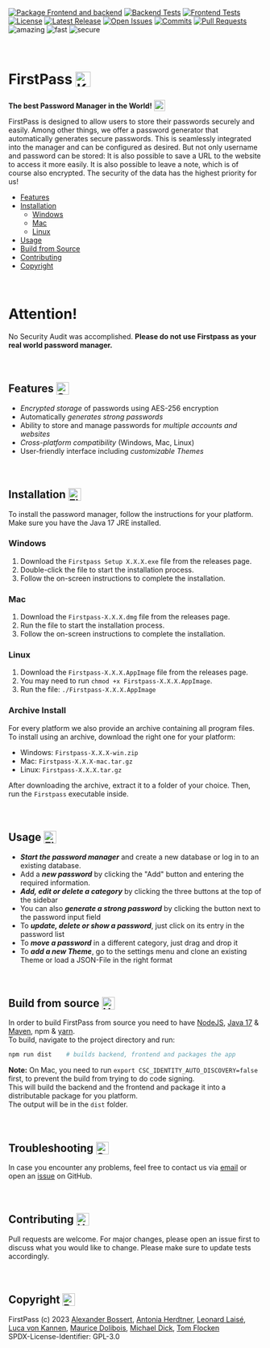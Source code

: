 [![Package Frontend and backend](https://img.shields.io/github/actions/workflow/status/mad201802/firstpass/package.yaml?logo=github)](https://github.com/mad201802/firstpass/actions/workflows/package.yaml)
[![Backend Tests](https://img.shields.io/github/actions/workflow/status/mad201802/firstpass/pullrequest_backend.yaml?label=backend%20tests&logo=github)](https://github.com/mad201802/firstpass/actions/workflows/pullrequest_backend.yaml)
[![Frontend Tests](https://img.shields.io/github/actions/workflow/status/mad201802/firstpass/pullrequest_frontend.yaml?label=frontend%20tests&logo=github)](https://github.com/mad201802/firstpass/actions/workflows/frontend_backend.yaml) \
[![License](https://img.shields.io/github/license/mad201802/firstpass?color=informational)](https://github.com/mad201802/firstpass/blob/main/LICENSE)
[![Latest Release](https://badgen.net/github/release/mad201802/firstpass)](https://github.com/mad201802/firstpass/releases/latest)
[![Open Issues](https://img.shields.io/github/issues-raw/mad201802/firstpass?color=orange&logo=github)](https://github.com/mad201802/firstpass/issues)
[![Commits](https://badgen.net/github/commits/mad201802/firstpass/main)](https://github.com/mad201802/firstpass/commits)
[![Pull Requests](https://badgen.net/github/prs/mad201802/firstpass)](https://github.com/mad201802/firstpass/pulls) \
![amazing](https://img.shields.io/badge/amazing-yes-blueviolet)
![fast](https://img.shields.io/badge/lightning-fast-blueviolet)
![secure](https://img.shields.io/badge/secure-very-blueviolet)

<br>

# FirstPass <img src="https://raw.githubusercontent.com/Tarikul-Islam-Anik/Animated-Fluent-Emojis/master/Emojis/Objects/Key.png" alt="Key" width="30" height="30" style="transform: translate(0px, 5px)" />
**The best Password Manager in the World!** <img src="https://raw.githubusercontent.com/Tarikul-Islam-Anik/Animated-Fluent-Emojis/master/Emojis/Smilies/Exploding%20Head.png" alt="Exploding Head" width="22" height="22" style="transform: translateY(5px)" />

FirstPass is designed to allow users to store their passwords securely and easily. Among other things, we offer a password generator that automatically generates secure passwords. This is seamlessly integrated into the manager and can be configured as desired. But not only username and password can be stored: It is also possible to save a URL to the website to access it more easily. It is also possible to leave a note, which is of course also encrypted. The security of the data has the highest priority for us!

  - [Features](#features)
  - [Installation](#installation)
    - [Windows](#windows)
    - [Mac](#mac)
    - [Linux](#linux)
  - [Usage](#usage)
  - [Build from Source](#build-from-source)
  - [Contributing](#contributing)
  - [Copyright](#copyright)

<br>

# Attention!
No Security Audit was accomplished. **Please do not use Firstpass as your real world password manager.**

<br>

## Features <img src="https://raw.githubusercontent.com/Tarikul-Islam-Anik/Animated-Fluent-Emojis/master/Emojis/Smilies/Star-Struck.png" alt="Star-Struck" width="25" height="25" style="transform: translateY(5px)" />


 - _Encrypted storage_ of passwords using AES-256 encryption
 - Automatically _generates strong passwords_
 - Ability to store and manage passwords for _multiple accounts and websites_
 - _Cross-platform compatibility_ (Windows, Mac, Linux)
 - User-friendly interface including _customizable Themes_

<br>

## Installation <img src="https://raw.githubusercontent.com/Tarikul-Islam-Anik/Animated-Fluent-Emojis/master/Emojis/Objects/Floppy%20Disk.png" alt="Floppy Disk" width="25" height="25" style="transform: translateY(5px)" />

To install the password manager, follow the instructions for your platform. \
Make sure you have the Java 17 JRE installed.

### Windows

1. Download the `Firstpass Setup X.X.X.exe` file from the releases page.
2. Double-click the file to start the installation process.
3. Follow the on-screen instructions to complete the installation.

### Mac

1. Download the `Firstpass-X.X.X.dmg` file from the releases page.
2. Run the file to start the installation process.
4. Follow the on-screen instructions to complete the installation.


### Linux

1. Download the `Firstpass-X.X.X.AppImage` file from the releases page.
2. You may need to run `chmod +x Firstpass-X.X.X.AppImage`.	
3. Run the file: `./Firstpass-X.X.X.AppImage`

### Archive Install
For every platform we also provide an archive containing all program files. To install using an archive, download the right one for your platform:
- Windows: `Firstpass-X.X.X-win.zip`
- Mac: `Firstpass-X.X.X-mac.tar.gz`
- Linux: `Firstpass-X.X.X.tar.gz`

After downloading the archive, extract it to a folder of your choice. Then, run the `Firstpass` executable inside.

<br>

## Usage <img src="https://raw.githubusercontent.com/Tarikul-Islam-Anik/Animated-Fluent-Emojis/master/Emojis/Objects/Electric%20Plug.png" alt="Electric Plug" width="25" height="25" style="transform: translateY(5px)" />

- _**Start the password manager**_ and create a new database or log in to an existing database.
- Add a _**new password**_ by clicking the "Add" button and entering the required information.
- _**Add, edit or delete a category**_ by clicking the three buttons at the top of the sidebar
- You can also **_generate a strong password_** by clicking the button next to the password input field
- To **_update, delete or show a password_**, just click on its entry in the password list
- To **_move a password_** in a different category, just drag and drop it
- To **_add a new Theme_**, go to the settings menu and clone an existing Theme or load a JSON-File in the right format

<br>

## Build from source <img src="https://raw.githubusercontent.com/Tarikul-Islam-Anik/Animated-Fluent-Emojis/master/Emojis/Objects/Hammer%20and%20Wrench.png" alt="Hammer and Wrench" width="25" height="25" style="transform: translateY(5px)" />


In order to build FirstPass from source you need to have [NodeJS](https://nodejs.org/), [Java 17](https://www.oracle.com/java/technologies/javase/jdk17-archive-downloads.html) & [Maven](https://maven.apache.org/), npm & [yarn](https://yarnpkg.com/). \
To build, navigate to the project directory and run:
```bash
npm run dist    # builds backend, frontend and packages the app
```
**Note:** On Mac, you need to run `export CSC_IDENTITY_AUTO_DISCOVERY=false` first, to prevent the build from trying to do code signing. \
This will build the backend and the frontend and package it into a distributable package for you platform. \
The output will be in the `dist` folder.

<br>

## Troubleshooting <img src="https://raw.githubusercontent.com/Tarikul-Islam-Anik/Animated-Fluent-Emojis/master/Emojis/Objects/Screwdriver.png" alt="Screwdriver" width="25" height="25" style="transform: translateY(5px)" />

In case you encounter any problems, feel free to contact us via [email](md148@hdm-stuttgart.de) or open an [issue](https://github.com/mad201802/firstpass/issues/new/choose) on GitHub.

<br>

## Contributing <img src="https://raw.githubusercontent.com/Tarikul-Islam-Anik/Animated-Fluent-Emojis/master/Emojis/Hand%20gestures/Handshake.png" alt="Handshake" width="25" height="25" style="transform: translateY(5px)" />

Pull requests are welcome. For major changes, please open an issue first
to discuss what you would like to change.
Please make sure to update tests accordingly.

<br>

## Copyright <img src="https://raw.githubusercontent.com/Tarikul-Islam-Anik/Animated-Fluent-Emojis/master/Emojis/Objects/Page%20with%20Curl.png" alt="Page with Curl" width="25" height="25" style="transform: translateY(5px)" />

FirstPass (c) 2023
[Alexander Bossert](mailto:ab306@hdm-stuttgart.de),
[Antonia Herdtner](mailto:ah247@hdm-stuttgart.de),
[Leonard Laisé](mailto:ll071@hdm-stuttgart.de),
[Luca von Kannen](mailto:lv042@hdm-stuttgart.de),
[Maurice Dolibois](mailto:md147@hdm-stuttgart.de),
[Michael Dick](mailto:md148@hdm-stuttgart.de),
[Tom Flocken](mailto:tf054@hdm-stuttgart.de) \
SPDX-License-Identifier: GPL-3.0
